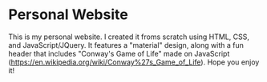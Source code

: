 # Personal Website

This is my personal website. I created it froms scratch using HTML, CSS, and JavaScript/JQuery. It features a "material" design, along with a fun header that includes "Conway's Game of Life" made on JavaScript (https://en.wikipedia.org/wiki/Conway%27s_Game_of_Life). Hope you enjoy it!
